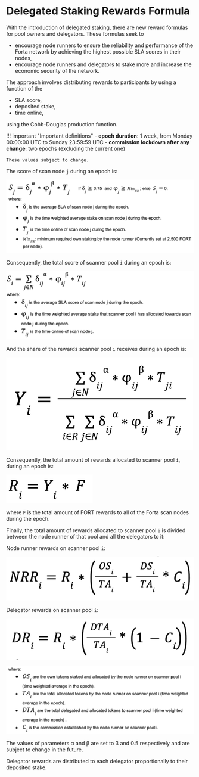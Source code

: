 # Delegated Staking Rewards Formula

With the introduction of delegated staking, there are new reward formulas for pool owners and delegators. These formulas seek to

- encourage node runners to ensure the reliability and performance of the Forta network by achieving the highest possible SLA scores in their nodes,
- encourage node runners and delegators to stake more and increase the economic security of the network. 

The approach involves distributing rewards to participants by using a function of the

- SLA score,
- deposited stake,
- time online,

using the Cobb-Douglas production function.

!!! important "Important definitions"
    - **epoch duration**: 1 week, from Monday 00:00:00 UTC to Sunday 23:59:59 UTC
    - **commission lockdown after any change**: two epochs (excluding the current one)

    These values subject to change.


The score of scan node `j` during an epoch is:

![scan node rewards formula](rewards-images/scan-node.png)


Consequently, the total score of scanner pool `i` during an epoch is:

![scan pool rewards formula](rewards-images/scanner-pools.png)

And the share of the rewards scanner pool `i` receives during an epoch is:

![share of rewards](rewards-images/share.png)

Consequently, the total amount of rewards allocated to scanner pool `i`, during an epoch is:

![rewards](rewards-images/reward-amount.png)


where `F` is the total amount of FORT rewards to all of the Forta scan nodes during the epoch.

Finally, the total amount of rewards allocated to scanner pool `i` is divided between the node runner of that pool and all the delegators to it:

Node runner rewards on scanner pool `i`: 

![node runner rewards](rewards-images/node-runner-reward.png)

Delegator rewards on scanner pool `i`:
 
![delegator rewards](rewards-images/delegators-reward.png)

![where](rewards-images/delegators-explain.png)

The values of parameters α and β are set to 3 and 0.5 respectively and are subject to change in the future.

Delegator rewards are distributed to each delegator proportionally to their deposited stake.
